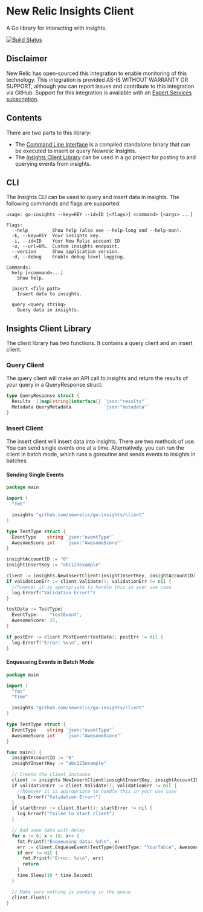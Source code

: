 # New Relic Insights Client
A Go library for interacting with insights.

[![Build Status](https://travis-ci.org/newrelic/go-insights.svg?branch=master)](https://travis-ci.org/newrelic/go-insights)


## Disclaimer
New Relic has open-sourced this integration to enable monitoring of this technology. This integration is provided AS-IS WITHOUT WARRANTY OR SUPPORT, although you can report issues and contribute to this integration via GitHub. Support for this integration is available with an [Expert Services subscription](newrelic.com/expertservices).

## Contents

There are two parts to this library:
* The [Command Line Interface](#cli) is a compiled standalone binary that can be executed to insert or query Newrelic Insights.
* The [Insights Client Library](#insights-client-library) can be used in a go project for posting to and querying events from insights.

## CLI

The Insights CLI can be used to query and insert data in insights.
The following commands and flags are supported:

```
usage: go-insights --key=KEY --id=ID [<flags>] <command> [<args> ...]

Flags:
  --help         Show help (also see --help-long and --help-man).
  -k, --key=KEY  Your insights key.
  -i, --id=ID    Your New Relic account ID
  -u, --url=URL  Custom insights endpoint.
  --version      Show application version.
  -d, --debug    Enable debug level logging.

Commands:
  help [<command>...]
    Show help.

  insert <file path>
    Insert data to insights.

  query <query string>
    Query data in insights.
```

## Insights Client Library
The client library has two functions. It contains a query client and an insert client.

### Query Client
The query client will make an API call to insights and return the results of your query in a QueryResponse struct:

```go
type QueryResponse struct {
  Results  []map[string]interface{} `json:"results"`
  Metadata QueryMetadata            `json:"metadata"`
}
```

### Insert Client
The insert client will insert data into insights.
There are two methods of use. You can send single events one at a time. Alternatively, you can run the client in batch mode, which runs a goroutine and sends
events to insights in batches.

#### Sending Single Events
```go
package main

import (
  "fmt"

  insights "github.com/newrelic/go-insights/client"
)

type TestType struct {
  EventType    string `json:"eventType"`
  AwesomeScore int    `json:"AwesomeScore"`
}

insightAccountID := "0"
insightInsertKey := "abc123example"

client := insights.NewInsertClient(insightInsertKey, insightAccountID)
if validationErr := client.Validate(); validationErr != nil {
  //however it is appropriate to handle this in your use case
  log.Errorf("Validation Error!")
}

testData := TestType{
  EventType:    "testEvent",
  AwesomeScore: 25,
}

if postErr := client.PostEvent(testData); postErr != nil {
  log.Errorf("Error: %v\n", err)
}
```

#### Enqueueing Events in Batch Mode

```go
package main

import (
  "fmt"
  "time"

  insights "github.com/newrelic/go-insights/client"
)

type TestType struct {
  EventType    string `json:"eventType"`
  AwesomeScore int    `json:"AwesomeScore"`
}

func main() {
  insightAccountID := "0"
  insightInsertKey := "abc123example"

  // Create the client instance
  client := insights.NewInsertClient(insightInsertKey, insightAccountID)
  if validationErr := client.Validate(); validationErr != nil {
    //however it is appropriate to handle this in your use case
    log.Errorf("Validation Error!")
  }
  if startError := client.Start(); startError != nil {
    log.Errorf("failed to start client")
  }

  // Add some data with delay
  for x := 0; x < 10; x++ {
    fmt.Printf("Enqueueing data: %d\n", x)
    err := client.EnqueueEvent(TestType{EventType: "YourTable", AwesomeScore: 9000 + x})
    if err != nil {
      fmt.Printf("Error: %v\n", err)
      return
    }
    time.Sleep(10 * time.Second)
  }

  // Make sure nothing is pending in the queue
  client.Flush()
}
```
